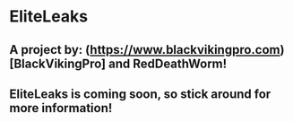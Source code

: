 # EliteLeaks
## A project by: (https://www.blackvikingpro.com)[BlackVikingPro] and RedDeathWorm!

## EliteLeaks is coming soon, so stick around for more information!